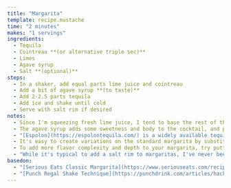 ```yaml
---
title: "Margarita"
template: recipe.mustache
time: "2 minutes"
makes: "1 servings"
ingredients:
  - Tequila
  - Cointreau **(or alternative triple sec)**
  - Limes
  - Agave syrup
  - Salt **(optional)**
steps:
  - In a shaker, add equal parts lime juice and cointreau
  - Add a bit of agave syrup **(to taste)**
  - Add 2-2.5 parts tequila
  - Add ice and shake until cold
  - Serve with salt rim if desired
notes:
  - Since I'm squeezing fresh lime juice, I tend to base the rest of the ingredient proportions on how much juice I get from the lime
  - The agave syrup adds some sweetness and body to the cocktail, and pairs well with the other ingredients. I tend to use a quarter to a half as much syrup as lime juice.
  - "[Espolon](https://espolontequila.com/) is a widely available tequila which I used for a long time, and while you could do worse, it's also relatively easy to do better. I particularly like [Fortaleza](https://tequilafortaleza.com/), which is a bit pricier, but much more flavorful."
  - It's easy to create variations on the standard margarita by substituting alternative liqueurs for the triple sec. I enjoy the "italian margarita", which subs amaretto.
  - To add more flavor complexity and depth to your margarita, try putting a bit of citrus peel into the cocktail shaker before shaking the ingredients. This technique is called the "regal shake", and works particularly well for margaritas with a grapefruit peel.
  - "While it's typical to add a salt rim to margaritas, I've never been a huge fan, and rarely add one. If I'm in the mood for a flavored rim, I tend to use [Tajin](https://www.tajin.com/us/) which has a nice subdued heat along with citrus and salt flavors."
basedon:
  - "[Serious Eats Classic Margarita](https://www.seriouseats.com/recipes/2015/04/classic-margarita-recipe-tequila-cocktail.html)"
  - "[Punch Regal Shake Technique](https://punchdrink.com/articles/hack-your-drink-regal-shake-cocktail-recipe-technique/)"
---
```

